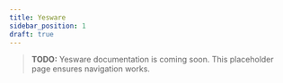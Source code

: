 ```yaml
---
title: Yesware
sidebar_position: 1
draft: true
---
```


> **TODO:** Yesware documentation is coming soon. This placeholder page ensures navigation works.
